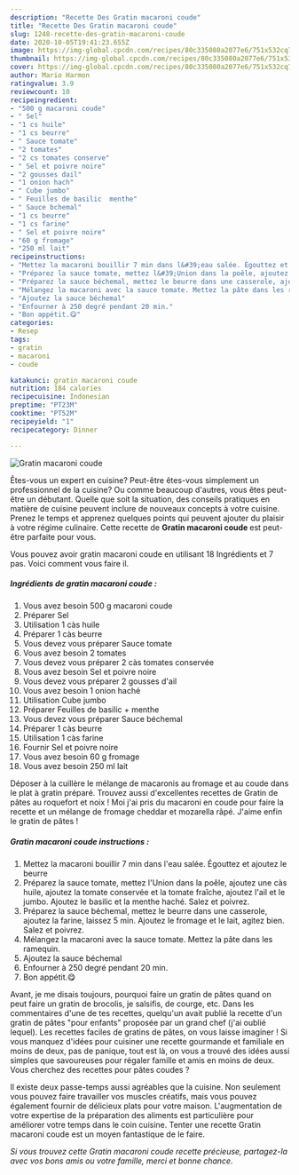 ```yaml
---
description: "Recette Des Gratin macaroni coude"
title: "Recette Des Gratin macaroni coude"
slug: 1248-recette-des-gratin-macaroni-coude
date: 2020-10-05T19:41:23.655Z
image: https://img-global.cpcdn.com/recipes/80c335080a2077e6/751x532cq70/gratin-macaroni-coude-photo-principale-de-la-recette.jpg
thumbnail: https://img-global.cpcdn.com/recipes/80c335080a2077e6/751x532cq70/gratin-macaroni-coude-photo-principale-de-la-recette.jpg
cover: https://img-global.cpcdn.com/recipes/80c335080a2077e6/751x532cq70/gratin-macaroni-coude-photo-principale-de-la-recette.jpg
author: Mario Harmon
ratingvalue: 3.9
reviewcount: 10
recipeingredient:
- "500 g macaroni coude"
- " Sel"
- "1 cs huile"
- "1 cs beurre"
- " Sauce tomate"
- "2 tomates"
- "2 cs tomates conserve"
- " Sel et poivre noire"
- "2 gousses dail"
- "1 onion hach"
- " Cube jumbo"
- " Feuilles de basilic  menthe"
- " Sauce bchemal"
- "1 cs beurre"
- "1 cs farine"
- " Sel et poivre noire"
- "60 g fromage"
- "250 ml lait"
recipeinstructions:
- "Mettez la macaroni bouillir 7 min dans l&#39;eau salée. Égouttez et ajoutez le beurre"
- "Préparez la sauce tomate, mettez l&#39;Union dans la poêle, ajoutez une càs huile, ajoutez la tomate conservée et la tomate fraîche, ajoutez l&#39;ail et le jumbo. Ajoutez le basilic et la menthe haché. Salez et poivrez."
- "Préparez la sauce béchemal, mettez le beurre dans une casserole, ajoutez la farine, laissez 5 min. Ajoutez le fromage et le lait, agitez bien. Salez et poivrez."
- "Mélangez la macaroni avec la sauce tomate. Mettez la pâte dans les ramequin."
- "Ajoutez la sauce béchemal"
- "Enfourner à 250 degré pendant 20 min."
- "Bon appétit.😋"
categories:
- Resep
tags:
- gratin
- macaroni
- coude

katakunci: gratin macaroni coude 
nutrition: 184 calories
recipecuisine: Indonesian
preptime: "PT23M"
cooktime: "PT52M"
recipeyield: "1"
recipecategory: Dinner

---
```



![Gratin macaroni coude](https://img-global.cpcdn.com/recipes/80c335080a2077e6/751x532cq70/gratin-macaroni-coude-photo-principale-de-la-recette.jpg)

Êtes-vous un expert en cuisine? Peut-être êtes-vous simplement un professionnel de la cuisine? Ou comme beaucoup d'autres, vous êtes peut-être un débutant. Quelle que soit la situation, des conseils pratiques en matière de cuisine peuvent inclure de nouveaux concepts à votre cuisine. Prenez le temps et apprenez quelques points qui peuvent ajouter du plaisir à votre régime culinaire. Cette recette de <strong> Gratin macaroni coude </strong> est peut-être parfaite pour vous.

<!--inarticleads1-->

Vous pouvez avoir gratin macaroni coude en utilisant 18 Ingrédients et 7 pas. Voici comment vous faire il.

##### Ingrédients de gratin macaroni coude :

1. Vous avez besoin 500 g macaroni coude
1. Préparer  Sel
1. Utilisation 1 càs huile
1. Préparer 1 càs beurre
1. Vous devez vous préparer  Sauce tomate
1. Vous avez besoin 2 tomates
1. Vous devez vous préparer 2 càs tomates conservée
1. Vous avez besoin  Sel et poivre noire
1. Vous devez vous préparer 2 gousses d&#39;ail
1. Vous avez besoin 1 onion haché
1. Utilisation  Cube jumbo
1. Préparer  Feuilles de basilic + menthe
1. Vous devez vous préparer  Sauce béchemal
1. Préparer 1 càs beurre
1. Utilisation 1 càs farine
1. Fournir  Sel et poivre noire
1. Vous avez besoin 60 g fromage
1. Vous avez besoin 250 ml lait


Déposer à la cuillère le mélange de macaronis au fromage et au coude dans le plat à gratin préparé. Trouvez aussi d&#39;excellentes recettes de Gratin de pâtes au roquefort et noix ! Moi j&#39;ai pris du macaroni en coude pour faire la recette et un mélange de fromage cheddar et mozarella râpé. J&#39;aime enfin le gratin de pâtes ! 

<!--inarticleads2-->

##### Gratin macaroni coude instructions :

1. Mettez la macaroni bouillir 7 min dans l&#39;eau salée. Égouttez et ajoutez le beurre
1. Préparez la sauce tomate, mettez l&#39;Union dans la poêle, ajoutez une càs huile, ajoutez la tomate conservée et la tomate fraîche, ajoutez l&#39;ail et le jumbo. Ajoutez le basilic et la menthe haché. Salez et poivrez.
1. Préparez la sauce béchemal, mettez le beurre dans une casserole, ajoutez la farine, laissez 5 min. Ajoutez le fromage et le lait, agitez bien. Salez et poivrez.
1. Mélangez la macaroni avec la sauce tomate. Mettez la pâte dans les ramequin.
1. Ajoutez la sauce béchemal
1. Enfourner à 250 degré pendant 20 min.
1. Bon appétit.😋


Avant, je me disais toujours, pourquoi faire un gratin de pâtes quand on peut faire un gratin de brocolis, je salsifis, de courge, etc. Dans les commentaires d&#39;une de tes recettes, quelqu&#39;un avait publié la recette d&#39;un gratin de pâtes &#34;pour enfants&#34; proposée par un grand chef (j&#39;ai oublié lequel). Les recettes faciles de gratins de pâtes, on vous laisse imaginer ! Si vous manquez d&#39;idées pour cuisiner une recette gourmande et familiale en moins de deux, pas de panique, tout est là, on vous a trouvé des idées aussi simples que savoureuses pour régaler famille et amis en moins de deux. Vous cherchez des recettes pour pâtes coudes ? 

<!--inarticleads1-->

<p>
Il existe deux passe-temps aussi agréables que la cuisine. Non seulement vous pouvez faire travailler vos muscles créatifs, mais vous pouvez également fournir de délicieux plats pour votre maison. L'augmentation de votre expertise de la préparation des aliments est particulière pour améliorer votre temps dans le coin cuisine. Tenter une recette Gratin macaroni coude est un moyen fantastique de le faire.
</p>

<p>
<i>Si vous trouvez cette Gratin macaroni coude recette précieuse, partagez-la avec vos bons amis ou votre famille, merci et bonne chance.</i>
</p>
